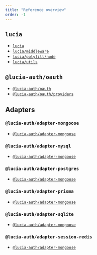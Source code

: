 ```yaml
---
title: "Reference overview"
order: -1
---
```


## `lucia`

- [`lucia`]()
- [`lucia/middleware`]()
- [`lucia/polyfill/node`]()
- [`lucia/utils`]()

## `@lucia-auth/oauth`

- [`@lucia-auth/oauth`]()
- [`@lucia-auth/oauth/providers`]()

## Adapters

### `@lucia-auth/adapter-mongoose`

- [`@lucia-auth/adapter-mongoose`]()

### `@lucia-auth/adapter-mysql`

- [`@lucia-auth/adapter-mongoose`]()

### `@lucia-auth/adapter-postgres`

- [`@lucia-auth/adapter-mongoose`]()

### `@lucia-auth/adapter-prisma`

- [`@lucia-auth/adapter-mongoose`]()

### `@lucia-auth/adapter-sqlite`

- [`@lucia-auth/adapter-mongoose`]()

### `@lucia-auth/adapter-session-redis`

- [`@lucia-auth/adapter-mongoose`]()
